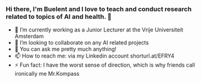 ### Hi there, I'm Buelent and I love to teach and conduct research related to topics of AI and health. 👋

- 🔭 I’m currently working as a Junior Lecturer at the Vrije Universiteit Amsterdam
- 👯 I’m looking to collaborate on any AI related projects
- 💬 You can ask me pretty much anything!
- 📫 How to reach me: via my Linkedin account shorturl.at/EFRY4   
- ⚡ Fun fact: I have the worst sense of direction, which is why friends call ironically me Mr.Kompass

